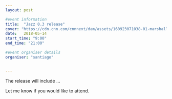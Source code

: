 ```yaml
---
layout: post

#event information
title:  "Jazz 0.3 release"
cover: "https://cdn.cnn.com/cnnnext/dam/assets/160923071038-01-marshall-jazz-restricted-super-169.jpg"
date:   2018-05-14
start_time: "9:00"
end_time: "21:00"

#event organiser details
organiser: "santiago"


---
```


The release will include ...

Let me know if you would like to attend.
